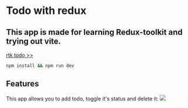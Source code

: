 # Todo with redux

## This app is made for learning Redux-toolkit and trying out vite.

[rtk todo >>](https://svdunaev.github.io/rtk-todo)

```bash
npm install && npm run dev
```

## Features

This app allows you to add todo, toggle it's status and delete it:
![](https://i.imgur.com/K6Hb4I7.gif)